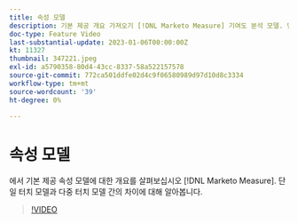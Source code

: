 ```yaml
---
title: 속성 모델
description: 기본 제공 개요 가져오기 [!DNL Marketo Measure] 기여도 분석 모델. 단일 터치 모델과 다중 터치 모델 간의 차이에 대해 알아봅니다.
doc-type: Feature Video
last-substantial-update: 2023-01-06T00:00:00Z
kt: 11327
thumbnail: 347221.jpeg
exl-id: a5790358-80d4-43cc-8337-58a522157578
source-git-commit: 772ca501ddfe02d4c9f06580989d97d10d8c3334
workflow-type: tm+mt
source-wordcount: '39'
ht-degree: 0%

---
```


# 속성 모델

에서 기본 제공 속성 모델에 대한 개요를 살펴보십시오 [!DNL Marketo Measure]. 단일 터치 모델과 다중 터치 모델 간의 차이에 대해 알아봅니다.

>[!VIDEO](https://video.tv.adobe.com/v/347221/?quality=12&learn=on)
